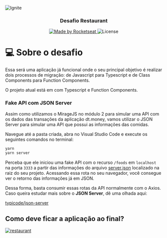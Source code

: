 <img alt="Ignite" src="https://user-images.githubusercontent.com/17517028/143043650-2b13e5ca-8a59-497e-b6f8-ec5461492555.png" />

<h3 align="center">
  Desafio Restaurant
</h3>

<p align="center">
  <a href="https://rocketseat.com.br">
    <img alt="Made by Rocketseat" src="https://img.shields.io/badge/made%20by-Rocketseat-%2304D361">
  </a>

  <img alt="License" src="https://img.shields.io/badge/license-MIT-%2304D361">
</p>

# 💻 Sobre o desafio

Essa será uma aplicação já funcional onde o seu principal objetivo é realizar dois processos de migração: de Javascript para Typescript e de Class Components para Function Components.

O projeto atual está em com Typescript e Function Components.

### Fake API com JSON Server

Assim como utilizamos o MirageJS no módulo 2 para simular uma API com os dados das transações da aplicação dt.money, vamos utilizar o JSON Server para simular uma API que possui as informações das comidas. 

Navegue até a pasta criada, abra no Visual Studio Code e execute os seguintes comandos no terminal:

```bash
yarn
yarn server
```

Perceba que ele iniciou uma fake API com o recurso `/foods` em `localhost` na porta `3333` a partir das informações do arquivo [server.json](https://github.com/rocketseat-education/ignite-template-reactjs-refactoring-classes-ts/blob/master/server.json) localizado na raiz do seu projeto. Acessando essa rota no seu navegador, você consegue ver o retorno das informações já em JSON.

Dessa forma, basta consumir essas rotas da API normalmente com o Axios. Caso queira estudar mais sobre o **JSON Server**, dê uma olhada aqui:

[typicode/json-server](https://github.com/typicode/json-server)

## Como deve ficar a aplicação ao final?

[![restaurant](https://user-images.githubusercontent.com/17517028/141106954-f91e59e8-b7ee-43ec-9c39-2427abdd9668.png)](https://s3-us-west-2.amazonaws.com/secure.notion-static.com/d7d94fcf-b6af-40eb-a215-731ac274e475/Peek_2021-03-10_10-43.mp4)
